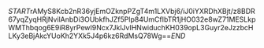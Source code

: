 $START$rAMyS8Kcb2nR36yjEmOZknpPZgT4m1LXVbj6/iJ0iYXRDhXBjt/z8BDR67yqZyqHRjNvilAnbDi3OUbkfhJZf5Plp84UmCfIbTR1jHO032e8wZ71MESLkpWMThbqog6E9iR8yrPewI9Ncx7JklJvIHNwiduchKH039opL3Guyr2eJzzbcHLKy3eBjAkcYUoKh2YXk5J4p6kz6RdMsQ78Wg==$END$
